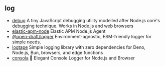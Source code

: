 ## log

- [debug](https://github.com/visionmedia/debug) A tiny JavaScript debugging utility modelled after Node.js core's debugging technique. Works in Node.js and web browsers
- [elastic-apm-node](https://github.com/elastic/apm-agent-nodejs) Elastic APM Node.js Agent
- [@open-draft/logger](https://github.com/open-draft/logger) Environment-agnostic, ESM-friendly logger for simple needs.
- [logtape](https://github.com/dahlia/logtape) Simple logging library with zero dependencies for Deno, Node.js, Bun, browsers, and edge functions
- [consola](https://github.com/unjs/consola) 🐨 Elegant Console Logger for Node.js and Browser 